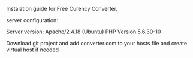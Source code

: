 Instalation guide for Free Curency Converter.

server configuration:

Server version: Apache/2.4.18 (Ubuntu)
PHP Version 5.6.30-10

Download git project and add converter.com to your hosts file and create virtual host if needed



